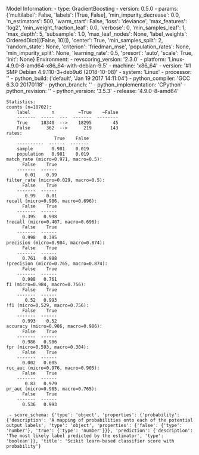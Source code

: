 Model Information:
	 - type: GradientBoosting
	 - version: 0.5.0
	 - params: {'multilabel': False, 'labels': [True, False], 'min_impurity_decrease': 0.0, 'n_estimators': 500, 'warm_start': False, 'loss': 'deviance', 'max_features': 'log2', 'min_weight_fraction_leaf': 0.0, 'verbose': 0, 'min_samples_leaf': 1, 'max_depth': 5, 'subsample': 1.0, 'max_leaf_nodes': None, 'label_weights': OrderedDict([(False, 10)]), 'center': True, 'min_samples_split': 2, 'random_state': None, 'criterion': 'friedman_mse', 'population_rates': None, 'min_impurity_split': None, 'learning_rate': 0.5, 'presort': 'auto', 'scale': True, 'init': None}
	Environment:
	 - revscoring_version: '2.3.0'
	 - platform: 'Linux-4.9.0-8-amd64-x86_64-with-debian-9.5'
	 - machine: 'x86_64'
	 - version: '#1 SMP Debian 4.9.110-3+deb9u6 (2018-10-08)'
	 - system: 'Linux'
	 - processor: ''
	 - python_build: ('default', 'Jan 19 2017 14:11:04')
	 - python_compiler: 'GCC 6.3.0 20170118'
	 - python_branch: ''
	 - python_implementation: 'CPython'
	 - python_revision: ''
	 - python_version: '3.5.3'
	 - release: '4.9.0-8-amd64'
	
	Statistics:
	counts (n=18702):
		label        n         ~True    ~False
		-------  -----  ---  -------  --------
		True     18340  -->    18295        45
		False      362  -->      219       143
	rates:
		              True    False
		----------  ------  -------
		sample       0.981    0.019
		population   0.981    0.019
	match_rate (micro=0.971, macro=0.5):
		  False    True
		-------  ------
		   0.01    0.99
	filter_rate (micro=0.029, macro=0.5):
		  False    True
		-------  ------
		   0.99    0.01
	recall (micro=0.986, macro=0.696):
		  False    True
		-------  ------
		  0.395   0.998
	!recall (micro=0.407, macro=0.696):
		  False    True
		-------  ------
		  0.998   0.395
	precision (micro=0.984, macro=0.874):
		  False    True
		-------  ------
		  0.761   0.988
	!precision (micro=0.765, macro=0.874):
		  False    True
		-------  ------
		  0.988   0.761
	f1 (micro=0.984, macro=0.756):
		  False    True
		-------  ------
		   0.52   0.993
	!f1 (micro=0.529, macro=0.756):
		  False    True
		-------  ------
		  0.993    0.52
	accuracy (micro=0.986, macro=0.986):
		  False    True
		-------  ------
		  0.986   0.986
	fpr (micro=0.593, macro=0.304):
		  False    True
		-------  ------
		  0.002   0.605
	roc_auc (micro=0.976, macro=0.905):
		  False    True
		-------  ------
		   0.83   0.979
	pr_auc (micro=0.985, macro=0.765):
		  False    True
		-------  ------
		  0.536   0.993
	
	 - score_schema: {'type': 'object', 'properties': {'probability': {'description': 'A mapping of probabilities onto each of the potential output labels', 'type': 'object', 'properties': {'false': {'type': 'number'}, 'true': {'type': 'number'}}}, 'prediction': {'description': 'The most likely label predicted by the estimator', 'type': 'boolean'}}, 'title': 'Scikit learn-based classifier score with probability'}

